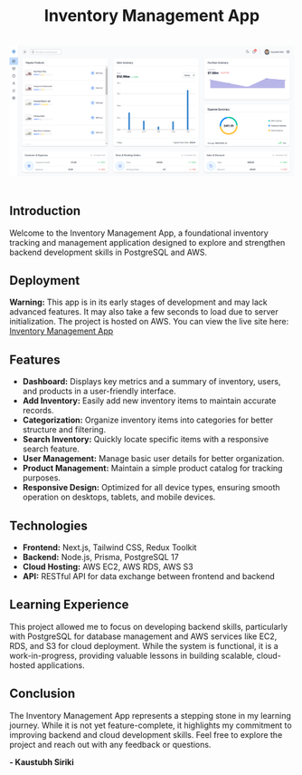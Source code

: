 <div align="center"> <h1 align="center">Inventory Management App</h1> <br /> <div class="image-placeholder"> <img src="client/public/inventory-management-app.png" alt="Inventory Management App Screenshot"> </img> </div> <br /> </div>

## Introduction
 
Welcome to the Inventory Management App, a foundational inventory tracking and management application designed to explore and strengthen backend development skills in PostgreSQL and AWS.

## Deployment

**Warning:** This app is in its early stages of development and may lack advanced features. It may also take a few seconds to load due to server initialization.
The project is hosted on AWS. You can view the live site here: [Inventory Management App](https://main.d98dv5jozbm71.amplifyapp.com/dashboard)

## Features
- **Dashboard:** Displays key metrics and a summary of inventory, users, and products in a user-friendly interface.
- **Add Inventory:** Easily add new inventory items to maintain accurate records.
- **Categorization:** Organize inventory items into categories for better structure and filtering.
- **Search Inventory:** Quickly locate specific items with a responsive search feature.
- **User Management:** Manage basic user details for better organization.
- **Product Management:** Maintain a simple product catalog for tracking purposes.
- **Responsive Design:** Optimized for all device types, ensuring smooth operation on desktops, tablets, and mobile devices.

## Technologies
- **Frontend:** Next.js, Tailwind CSS, Redux Toolkit
- **Backend:** Node.js, Prisma, PostgreSQL 17
- **Cloud Hosting:** AWS EC2, AWS RDS, AWS S3
- **API:** RESTful API for data exchange between frontend and backend

## Learning Experience
This project allowed me to focus on developing backend skills, particularly with PostgreSQL for database management and AWS services like EC2, RDS, and S3 for cloud deployment. While the system is functional, it is a work-in-progress, providing valuable lessons in building scalable, cloud-hosted applications.

## Conclusion
The Inventory Management App represents a stepping stone in my learning journey. While it is not yet feature-complete, it highlights my commitment to improving backend and cloud development skills. Feel free to explore the project and reach out with any feedback or questions.

<div align="left"> <strong>- Kaustubh Siriki</strong> </div>